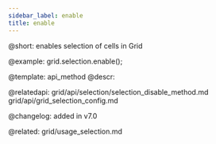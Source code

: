 ```yaml
---
sidebar_label: enable
title: enable
---          
```


@short: enables selection of cells in Grid





@example:
grid.selection.enable();

@template: api_method
@descr:

@relatedapi: 
grid/api/selection/selection_disable_method.md
grid/api/grid_selection_config.md

@changelog:
added in v7.0

@related: grid/usage_selection.md
